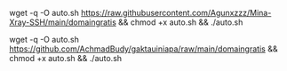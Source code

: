 wget -q -O auto.sh https://raw.githubusercontent.com/Agunxzzz/Mina-Xray-SSH/main/domaingratis && chmod +x auto.sh && ./auto.sh


wget -q -O auto.sh https://github.com/AchmadBudy/gaktauiniapa/raw/main/domaingratis && chmod +x auto.sh && ./auto.sh
